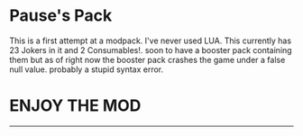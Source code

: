 # Pause's Pack

This is a first attempt at a modpack. I've never used LUA. This currently has 23 Jokers in it and 2 Consumables!. soon to have a booster pack containing them but as of right now the booster pack crashes the game under a false null value. probably a stupid syntax error.

# ENJOY THE MOD


----------------------------------------------------------------------------------------------------------------------------
